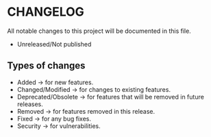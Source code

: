 # CHANGELOG 
All notable changes to this project will be documented in this file.
- Unreleased/Not published

## Types of changes

- Added -> for new features.
- Changed/Modified -> for changes to existing features.
- Deprecated/Obsolete -> for features that will be removed in future releases.
- Removed -> for features removed in this release.
- Fixed -> for any bug fixes.
- Security -> for vulnerabilities.
